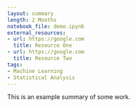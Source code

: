 ```yaml
---
layout: summary
length: 2 Months
notebook_file: demo.ipynb
external_resources:
- url: https://google.com
  title: Resource One
- url: https://google.com
  title: Resource Two
tags:
- Machine Learning
- Statistical Analysis
---
```


This is an example summary of some work.